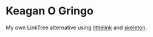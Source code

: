 # Keagan O Gringo

My own LinkTree alternative using [littlelink](https://github.com/sethcottle/littlelink) and [skeleton](http://getskeleton.com/).
